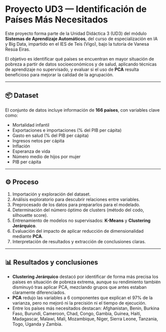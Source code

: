 # Proyecto UD3 — Identificación de Países Más Necesitados

Este proyecto forma parte de la Unidad Didáctica 3 (UD3) del módulo **Sistemas de Aprendizaje Automáticos**, del curso de especialización en IA y Big Data, impartido en el IES de Teis (Vigo), bajo la tutoría de Vanesa Resúa Eiras.

El objetivo es identificar qué países se encuentran en mayor situación de pobreza a partir de datos socioeconómicos y de salud, aplicando técnicas de aprendizaje no supervisado, y evaluar si el uso de **PCA** resulta beneficioso para mejorar la calidad de la agrupación.

---

## 📦 Dataset

El conjunto de datos incluye información de **166 países**, con variables clave como:
- Mortalidad infantil
- Exportaciones e importaciones (% del PIB per cápita)
- Gasto en salud (% del PIB per cápita)
- Ingresos netos per cápita
- Inflación
- Esperanza de vida
- Número medio de hijos por mujer
- PIB per cápita

---

## ⚙️ Proceso

1. Importación y exploración del dataset.
2. Análisis exploratorio para descubrir relaciones entre variables.
3. Preprocesado de los datos para prepararlos para el modelado.
4. Determinación del número óptimo de clusters (método del codo, silhouette score).
5. Entrenamiento de modelos no supervisados: **K-Means** y **Clustering Jerárquico**.
6. Evaluación del impacto de aplicar reducción de dimensionalidad mediante **PCA**.
7. Interpretación de resultados y extracción de conclusiones claras.

---

## 📊 Resultados y conclusiones

- **Clustering Jerárquico** destacó por identificar de forma más precisa los países en situación de pobreza extrema, aunque su rendimiento también disminuyó tras aplicar PCA, mezclando grupos que antes estaban claramente diferenciados.
- **PCA** redujo las variables a 6 componentes que explican el 97% de la varianza, pero no mejoró ni la precisión ni el tiempo de ejecución.
- Entre los países más necesitados destacan: Afghanistan, Benin, Burkina Faso, Burundi, Cameroon, Chad, Congo, Gambia, Guinea, Haiti, Madagascar, Malawi, Mali, Mozambique, Niger, Sierra Leone, Tanzania, Togo, Uganda y Zambia.

